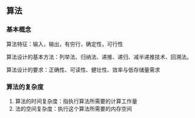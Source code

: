 ## 算法

### 基本概念

算法特征：输入，输出，有穷行，确定性，可行性

算法设计的基本方法：列举法、归纳法、递推、递归、减半递推技术、回溯法。

算法设计的要求：正确性、可读性、健壮性、效率与低存储量需求

### 算法的复杂度

1. 算法的时间复杂度：指执行算法所需要的计算工作量
2. 法的空间复杂度：执行这个算法所需要的内存空间